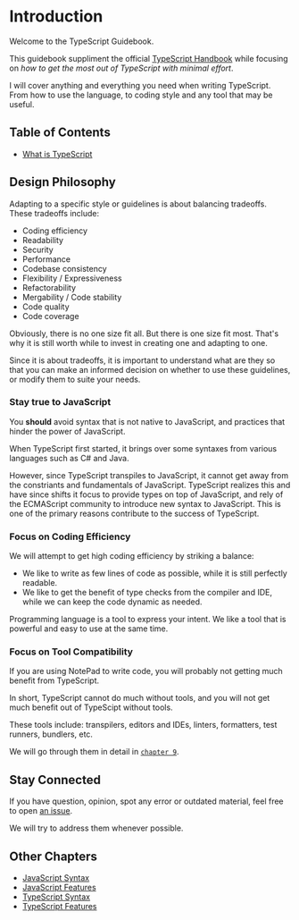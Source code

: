 # Introduction

Welcome to the TypeScript Guidebook.

This guidebook suppliment the official [TypeScript Handbook](http://www.typescriptlang.org/docs/handbook/basic-types.html) while focusing on *how to get the most out of TypeScript with minimal effort*.

I will cover anything and everything you need when writing TypeScript.
From how to use the language, to coding style and any tool that may be useful.

## Table of Contents

- [What is TypeScript](/pages/01-introduction/what-is-typescript.md)

## Design Philosophy

Adapting to a specific style or guidelines is about balancing tradeoffs.
These tradeoffs include:

- Coding efficiency
- Readability
- Security
- Performance
- Codebase consistency
- Flexibility / Expressiveness
- Refactorability
- Mergability / Code stability
- Code quality
- Code coverage

Obviously, there is no one size fit all.
But there is one size fit most.
That's why it is still worth while to invest in creating one and adapting to one.

Since it is about tradeoffs,
it is important to understand what are they so that you can make an informed decision on whether to use these guidelines,
or modify them to suite your needs.

### Stay true to JavaScript

You **should** avoid syntax that is not native to JavaScript,
and practices that hinder the power of JavaScript.

When TypeScript first started,
it brings over some syntaxes from various languages such as C# and Java.

However, since TypeScript transpiles to JavaScript,
it cannot get away from the constriants and fundamentals of JavaScript.
TypeScript realizes this and have since shifts it focus to provide types on top of JavaScript,
and rely of the ECMAScript community to introduce new syntax to JavaScript.
This is one of the primary reasons contribute to the success of TypeScript.

### Focus on Coding Efficiency

We will attempt to get high coding efficiency by striking a balance:

- We like to write as few lines of code as possible, while it is still perfectly readable.
- We like to get the benefit of type checks from the compiler and IDE, while we can keep the code dynamic as needed.

Programming language is a tool to express your intent.
We like a tool that is powerful and easy to use at the same time.

### Focus on Tool Compatibility

If you are using NotePad to write code,
you will probably not getting much benefit from TypeScript.

In short, TypeScript cannot do much without tools,
and you will not get much benefit out of TypeScipt without tools.

These tools include: transpilers, editors and IDEs, linters, formatters, test runners, bundlers, etc.

We will go through them in detail in [`chapter 9`](/pages/09-tooling/README.md).

## Stay Connected

If you have question, opinion, spot any error or outdated material, feel free to open [an issue](https://github.com/unional/typescript-guidebook/issues).

We will try to address them whenever possible.

## Other Chapters

- [JavaScript Syntax](/pages/02-javascript-syntax/README.md)
- [JavaScript Features](/pages/03-javascript-features/README.md)
- [TypeScript Syntax](/pages/04-typescript-syntax/README.md)
- [TypeScript Features](/pages/05-typescript-features/README.md)
